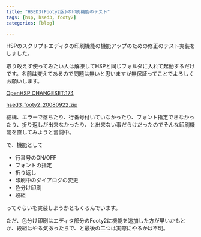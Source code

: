 ```yaml
---
title: "HSED3(Footy2版)の印刷機能のテスト"
tags: [hsp, hsed3, footy2]
categories: [blog]

---
```


HSPのスクリプトエディタの印刷機能の機能アップのための修正のテスト実装をしました。

取り敢えず使ってみたい人は解凍してHSPと同じフォルダに入れて起動するだけです。名前は変えてあるので問題は無いと思いますが無保証ってことでよろしくお願いします。

[OpenHSP CHANGESET:174][1]

[hsed3\_footy2\_20080922.zip][2]

結構、エラーで落ちたり、行番号付いていなかったり、フォント指定できなかったり、折り返しが出来なかったり、と出来ない事だらけだったのでそんな印刷機能を直してみようと奮闘中。

で、機能として

  * 行番号のON/OFF
  * フォントの指定
  * 折り返し
  * 印刷中のダイアログの変更
  * 色分け印刷
  * 段組

ってぐらいを実装しようかともくろんでいます。

ただ、色分け印刷はエディタ部分のFooty2に機能を追加した方が早いかもとか、段組はやる気あったらで、と最後の二つは実際にやるかは不明。

 [1]: http://dev.onionsoft.net/trac/changeset/174
 [2]: http://www.sharkpp.net/hsp/openhsp/hsed3_footy2_20080922.zip